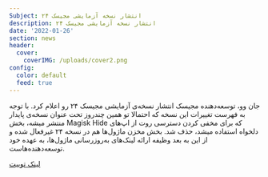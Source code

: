 ```yaml
---
Subject: انتشار نسخه آزمایشی مجیسک ۲۴
description: انتشار نسخه آزمایشی مجیسک ۲۴
date: '2022-01-26'
section: news
header:
  cover:
    coverIMG: /uploads/cover2.png
config:
  color: default
  feed: true
---
```

جان وو، توسعه‌دهنده مجیسک انتشار نسخه‌ی آزمایشی مجیسک ۲۴ رو اعلام کرد. با توجه به فهرست تغییرات این نسخه که احتمالا تو همین چندروز تحت عنوان نسخه‌ی پایدار منتشر میشه، بخش Magisk Hide که برای مخفی کردن دسترسی روت از اپ‌های دلخواه استفاده میشد، حذف شد. بخش مخزن ماژول‌ها هم در نسخه ۲۴ غیرفعال شده و از این به بعد وظیفه ارائه لینک‌های به‌روزرسانی ماژول‌ها، به عهده خود توسعه‌دهنده‌هاست.

[لینک توییت](https://twitter.com/topjohnwu/status/1486284286927859712)
